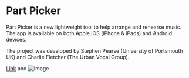 # Part Picker

Part Picker is a new lightweight tool to help arrange and rehearse music.  The app is available on both Apple iOS  (iPhone & iPads) and Android devices.

The project was developed by Stephen Pearse (University of Portsmouth UK) and Charlie Fletcher (The Urban Vocal Group).


[Link](url) and ![Image](src)
